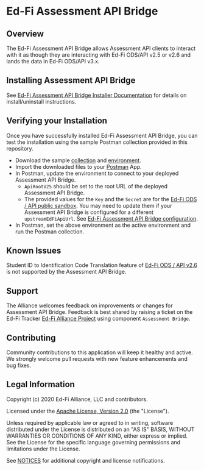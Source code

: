 ﻿# Ed-Fi Assessment API Bridge

## Overview

The Ed-Fi Assessment API Bridge allows Assessment API clients to interact with it as though they are interacting with Ed-Fi ODS/API v2.5 or v2.6 and lands the data in Ed-Fi ODS/API v3.x.


## Installing Assessment API Bridge
See [Ed-Fi Assessment API Bridge Installer Documentation](Installer/docs/Ed-Fi_AssessmentAPIBridgeInstaller.md) for details on install/uninstall instructions.

## Verifying your Installation 
Once you have successfully installed Ed-Fi Assessment API Bridge, you can test the installation using the sample Postman collection provided in this repository.
* Download the sample [collection](V3%20Assessment%20Bridge.postman_collection.json) and [environment](Assessment%20Bridge%20(api.ed-fi.org%20v3%20API).postman_environment.json).
* Import the downloaded files to your [Postman](https://www.getpostman.com/downloads/) App.
* In Postman, update the environment to connect to your deployed Assessment API Bridge.  
  * ```ApiRootV25``` should be set to the root URL of the deployed Assessment API Bridge.
  * The provided values for the ```Key``` and the ```Secret``` are for the [Ed-Fi ODS / API public sandbox](https://api.ed-fi.org/v3.2.0/api/). You may need to update them if your Assessment API Bridge is configured for a different ```upstreamEdFiApiUrl```. See [Ed-Fi Assessment API Bridge configuration](Installer/install-config.json).
* In Postman, set the above environment as the active environment and run the Postman collection. 

## Known Issues
Student ID to Identification Code Translation feature of [Ed-Fi ODS / API v2.6](https://techdocs.ed-fi.org/display/ODSAPI26/What%27s+New+in+v2.6) is not supported by the Assessment API Bridge.

## Support

The Alliance welcomes feedback on improvements or changes for Assessment API Bridge. Feedback is best shared by raising a ticket on the Ed-Fi Tracker [Ed-Fi Alliance Project](https://tracker.ed-fi.org/projects/EDFI) using component ```Assessment Bridge```.

## Contributing

Community contributions to this application will keep it healthy and active.  We strongly welcome pull requests with new feature enhancements and bug fixes.


## Legal Information

Copyright (c) 2020 Ed-Fi Alliance, LLC and contributors.

Licensed under the [Apache License, Version 2.0](LICENSE) (the "License").

Unless required by applicable law or agreed to in writing, software distributed
under the License is distributed on an "AS IS" BASIS, WITHOUT WARRANTIES OR
CONDITIONS OF ANY KIND, either express or implied. See the License for the
specific language governing permissions and limitations under the License.

See [NOTICES](NOTICES.md) for additional copyright and license notifications.
